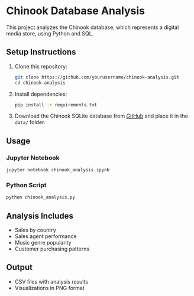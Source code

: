# Chinook Database Analysis

This project analyzes the Chinook database, which represents a digital media store, using Python and SQL.

## Setup Instructions

1. Clone this repository:
   ```bash
   git clone https://github.com/yourusername/chinook-analysis.git
   cd chinook-analysis
   ```

2. Install dependencies:
   ```bash
   pip install -r requirements.txt
   ```

3. Download the Chinook SQLite database from [GitHub](https://github.com/lerocha/chinook-database) and place it in the `data/` folder.

## Usage

### Jupyter Notebook
```bash
jupyter notebook chinook_analysis.ipynb
```

### Python Script
```bash
python chinook_analysis.py
```

## Analysis Includes
- Sales by country
- Sales agent performance
- Music genre popularity
- Customer purchasing patterns

## Output
- CSV files with analysis results
- Visualizations in PNG format
